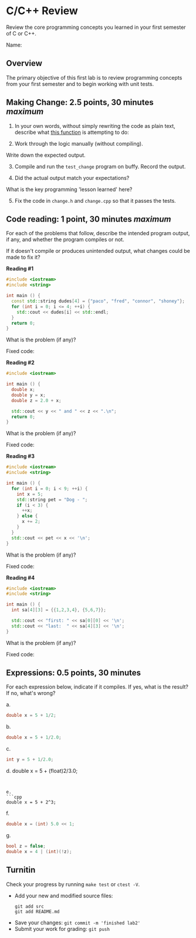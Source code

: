 # C/C++ Review
Review the core programming concepts you learned in your first semester of C or C++.

Name: <Your name here>

## Overview
The primary objective of this first lab is to review
programming concepts from your first semester and
to begin working with unit tests.

## Making Change: 2.5 points, 30 minutes *maximum*
1. In your own words, without simply rewriting the code as plain text,
describe what [this function](src/change.cpp) is attempting to do:




2. Work through the logic manually (without compiling). 

Write down the expected output.




3. Compile and run the `test_change` program on buffy.
   Record the output.




4. Did the actual output match your expectations?

What is the key programming 'lesson learned' here?




5. Fix the code in `change.h` and `change.cpp` so that it passes the tests.


## Code reading: 1 point, 30 minutes *maximum*
For each of the problems that follow,
describe the intended program output, if any, and
whether the program compiles or not.

If it doesn't compile or produces unintended output,
what changes could be made to fix it?

**Reading #1**

```cpp
#include <iostream>
#include <string>

int main () {
  const std::string dudes[4] = {"paco", "fred", "connor", "shoney"};
  for (int i = 0; i <= 4; ++i) {
    std::cout << dudes[i] << std::endl;
  }
  return 0;
}
```
What is the problem (if any)?

Fixed code:




**Reading #2**

```cpp
#include <iostream>

int main () {
  double x;
  double y = x;
  double z = 2.0 + x;

  std::cout << y << " and " << z << ".\n";
  return 0;
}
```
What is the problem (if any)?

Fixed code:




**Reading #3**

```cpp
#include <iostream>
#include <string>

int main () {
  for (int i = 0; i < 9; ++i) {
    int x = 5;
    std::string pet = "Dog - ";
    if (i < 3) {
      ++x;
    } else {
      x += 2;
    }
  }
  std::cout << pet << x << '\n';
}

```
What is the problem (if any)?

Fixed code:




**Reading #4**

```cpp
#include <iostream>
#include <string>

int main () {
  int sa[4][3] = {{1,2,3,4}, {5,6,7}};

  std::cout << "first: " << sa[0][0] << '\n';
  std::cout << "last:  " << sa[4][3] << '\n'; 
}

```
What is the problem (if any)?

Fixed code:



## Expressions: 0.5 points, 30 minutes
For each expression below, indicate if it compiles.
If yes, what is the result?
If no, what's wrong?

a.  
```cpp
double x = 5 + 1/2;
```


b.  
```cpp
double x = 5 + 1/2.0;
```


c.  
```cpp
int y = 5 + 1/2.0;
```


d.  double x = 5 + (float)2/3.0;
```


e.  
```cpp
double x = 5 + 2^3;
```


f.  
```cpp
double x = (int) 5.0 << 1;
```


g.  
```cpp
bool z = false;
double x = 4 | (int)(!z);
```

## Turnitin
Check your progress by running `make test` or `ctest -V`.

- Add your new and modified source files: 
  ```
  git add src
  git add README.md
  ```
- Save your changes: `git commit -m 'finished lab2'`
- Submit your work for grading: `git push`


